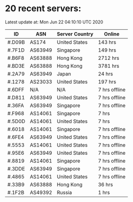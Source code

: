 # 20 recent servers:

Latest update at: Mon Jun 22 04:10:10 UTC 2020

| ID | ASN | Server Country | Online |
| -- | --- | -------------- | ------ |
| #.D09B | AS174 | United States | 143 hrs |
| #.7F1D | AS63949 | Singapore | 149 hrs |
| #.B6F8 | AS63888 | Hong Kong | 2712 hrs |
| #.BD3E | AS63888 | Hong Kong | 3781 hrs |
| #.2A79 | AS63949 | Japan | 24 hrs |
| #.1278 | AS23033 | United States | 197 hrs |
| #.6DFF | N/A | N/A | 7 hrs offline |
| #.D811 | AS63949 | United States | 7 hrs offline |
| #.36FA | AS63949 | Singapore | 7 hrs offline |
| #.F968 | AS14061 | Singapore | 7 hrs |
| #.5D0D | AS14061 | United States | 7 hrs |
| #.6018 | AS14061 | Singapore | 7 hrs offline |
| #.6FE4 | AS63949 | United States | 7 hrs offline |
| #.5553 | AS14061 | United States | 7 hrs offline |
| #.95E6 | AS63949 | United States | 7 hrs offline |
| #.8819 | AS14061 | Singapore | 7 hrs offline |
| #.3DDE | AS63949 | Singapore | 7 hrs offline |
| #.4865 | AS14061 | United States | 7 hrs offline |
| #.33B9 | AS63888 | Hong Kong | 36 hrs |
| #.1F2B | AS49392 | Russia | 1 hrs |

